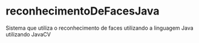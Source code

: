 # reconhecimentoDeFacesJava
Sistema que utiliza o reconhecimento de faces utilizando a linguagem Java utilizando JavaCV
